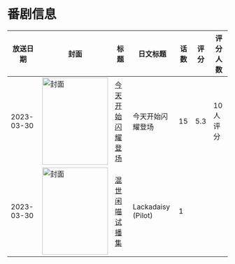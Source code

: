 # 番剧信息

|放送日期|封面|标题|日文标题|话数|评分|评分人数|
|---|---|---|---|---|---|---|
|2023-03-30|<img src="https://lain.bgm.tv/pic/cover/c/d1/c0/308731_goR5Z.jpg" alt="封面" style="width:150px;height:200px;object-fit:cover;">|[今天开始闪耀登场](https://bangumi.tv/subject/308731)|今天开始闪耀登场|15|5.3|10人评分|
|2023-03-30|<img src="https://lain.bgm.tv/pic/cover/c/e8/b6/500894_do9oH.jpg" alt="封面" style="width:150px;height:200px;object-fit:cover;">|[混世闲喵 试播集](https://bangumi.tv/subject/500894)|Lackadaisy (Pilot)|1|||
